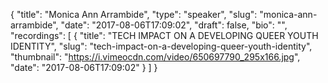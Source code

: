 {
  "title": "Monica Ann Arrambide",
  "type": "speaker",
  "slug": "monica-ann-arrambide",
  "date": "2017-08-06T17:09:02",
  "draft": false,
  "bio": "",
  "recordings": [
    {
      "title": "TECH IMPACT ON A DEVELOPING QUEER YOUTH IDENTITY",
      "slug": "tech-impact-on-a-developing-queer-youth-identity",
      "thumbnail": "https://i.vimeocdn.com/video/650697790_295x166.jpg",
      "date": "2017-08-06T17:09:02"
    }
  ]
}